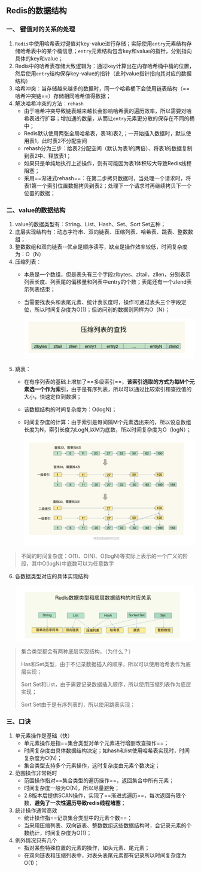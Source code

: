 ## Redis的数据结构

### 一、 键值对的关系的处理

1. `Redis`中使用哈希表对键值对key-value进行存储；实际使用`entry`元素结构存储哈希表中的某个桶信息；`entry`元素结构包含key和value的指针，分别指向具体的key和value；
2. Redis中的哈希表存储大致逻辑为：通过key计算出在内存哈希桶中桶的位置，然后使用`entry`结构保存key-value的指针（此时value指针指向其对应的数据结构）
3. 哈希冲突：当存储越来越多的数据时，同一个哈希桶下会使用链表结构（==哈希冲突链==）存储相同哈希值得数据；
4. 解决哈希冲突的方法：`rehash`
   * 由于哈希冲突导致链表越来越长会影响哈希表的遍历效率，所以需要对哈希表进行扩容；增加通的数量，从而让`entry`元素更分散的保存在不同的桶中；
   * Redis默认使用两张全局哈希表，表1和表2,；一开始插入数据时，默认使用表1，此时表2不分配空间
   * rehash分为三步：给表2分配空间（默认为表1的两倍）、将表1的数据复制到表2中、释放表1；
   * 如果只是单纯地执行上述操作，则有可能因为表1体积较大导致Redis线程阻塞；
   * 采用==渐进式rehash==：在第二步拷贝数据时，当处理一个请求时，将表1第一个索引位置数据拷贝到表2；处理下一个请求时再继续拷贝下一个位置的数据；

### 二、value的数据结构

1. value的数据类型有：String、List、Hash、Set、Sort Set五种；
2. 底层实现结构有：动态字符串、双向链表、压缩列表、哈希表、跳表、整数数组；
3. 整数数组和双向链表--优点是顺序读写，缺点是操作效率较低，时间复杂度为：O（N）
4. 压缩列表：
   * 本质是一个数组，但是表头有三个字段zlbytes、zltail、zllen，分别表示列表长度、列表尾的偏移量和列表中entry的个数；表尾还有一个zlend表示列表结束；
   
   * 当需要找表头和表尾元素、统计表长度时，操作可通过表头三个字段定位，所以时间复杂度为O(1)；但访问别的数据则同样为O（N）；
   
     ![image-20211112074849773](img/image-20211112074849773.png)
5. 跳表：
   * 在有序列表的基础上增加了==多级索引==，**该索引选取的方式为每M个元素选一个作为索引**，由于是有序列表，所以可以通过比较索引和查找值的大小，快速定位到数据；
   
   * 该数据结构的时间复杂度为：O(logN)；
   
   * 时间复杂度的计算：由于索引是每间隔M个元素选出来的，所以设总数组长度为N，索引长度为LogN,以M为底数，所以时间复杂度为O（logN）；
   
     ![image-20211112074913562](img/image-20211112074913562.png)

> 不同的时间复杂度：O(1)、O(N)、O(logN)等实际上表示的一个广义的阶段，其中O(logN)中底数可以为任意数字

6. 各数据类型对应的具体实现结构

   ![image-20211112074956234](img/image-20211112074956234.png)

> 集合类型都会有两种底层实现结构，（为什么？）
>
> Has和Set类型，由于不记录数据插入的顺序，所以可以使用哈希表作为底层实现；
>
> Sort Set和List，由于需要记录数据插入顺序，所以使用压缩列表作为底层实现；
>
> Sort Set由于是有序列表的，所以使用跳表实现；



### 三、口诀

1. 单元素操作是基础（快）
   * 单元素操作是指==集合类型对单个元素进行增删改查操作==；
   * 时间复杂度由具体数据结构决定；如hash和list使用哈希表实现时，时间复杂度为O(N)；
   * 集合类型支持多个元素操作，这时复杂度由元素个数决定；
2. 范围操作非常耗时
   * 范围操作指对==集合类型的遍历操作==，返回集合中所有元素；
   * 时间复杂度一般为O(N)，所以尽量避免；
   * 2.8版本后提供SCAN操作，实现了==渐进式遍历==，每次返回有限个数，**避免了一次性遍历导致redis线程堵塞**；
3. 统计操作通常高效
   * 统计操作指==记录集合类型中的元素个数==；
   * 当采用压缩列表、双向链表、整数数组这些数据结构时，会记录元素的个数统计，时间复杂度为O(1)；
4. 例外情况只有几个
   * 指对某些特殊位置的元素的操作，如头元素、尾元素；
   * 在双向链表和压缩列表中，对表头表尾元素都有记录所以时间复杂度为O(1)；

